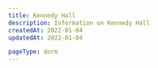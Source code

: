 ```yaml
---
title: Kennedy Hall
description: Information on Kennedy Hall
createdAt: 2022-01-04
updatedAt: 2022-01-04

pageType: dorm
---
```

  
  